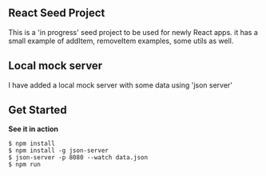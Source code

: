 ## React Seed Project
This is a 'in progress' seed project to be used for newly React apps. it has a small example of addItem, removeItem examples, some utils as well.

## Local mock server
I have added a local mock server with some data using 'json server'

## Get Started
**See it in action**
```
$ npm install
$ npm install -g json-server
$ json-server -p 8080 --watch data.json
$ npm run
```

